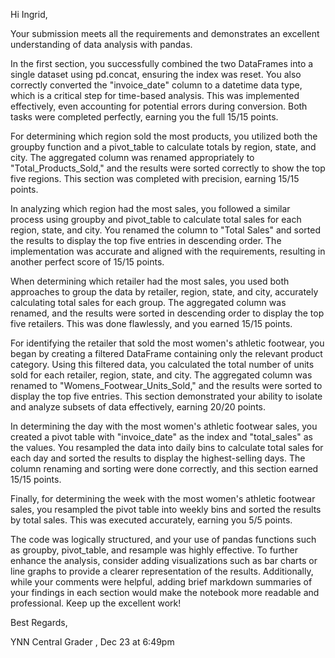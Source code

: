 Hi Ingrid,



Your submission meets all the requirements and demonstrates an excellent understanding of data analysis with pandas. 



In the first section, you successfully combined the two DataFrames into a single dataset using pd.concat, ensuring the index was reset. You also correctly converted the "invoice_date" column to a datetime data type, which is a critical step for time-based analysis. This was implemented effectively, even accounting for potential errors during conversion. Both tasks were completed perfectly, earning you the full 15/15 points.



For determining which region sold the most products, you utilized both the groupby function and a pivot_table to calculate totals by region, state, and city. The aggregated column was renamed appropriately to "Total_Products_Sold," and the results were sorted correctly to show the top five regions. This section was completed with precision, earning 15/15 points.



In analyzing which region had the most sales, you followed a similar process using groupby and pivot_table to calculate total sales for each region, state, and city. You renamed the column to "Total Sales" and sorted the results to display the top five entries in descending order. The implementation was accurate and aligned with the requirements, resulting in another perfect score of 15/15 points.



When determining which retailer had the most sales, you used both approaches to group the data by retailer, region, state, and city, accurately calculating total sales for each group. The aggregated column was renamed, and the results were sorted in descending order to display the top five retailers. This was done flawlessly, and you earned 15/15 points.



For identifying the retailer that sold the most women's athletic footwear, you began by creating a filtered DataFrame containing only the relevant product category. Using this filtered data, you calculated the total number of units sold for each retailer, region, state, and city. The aggregated column was renamed to "Womens_Footwear_Units_Sold," and the results were sorted to display the top five entries. This section demonstrated your ability to isolate and analyze subsets of data effectively, earning 20/20 points.



In determining the day with the most women's athletic footwear sales, you created a pivot table with "invoice_date" as the index and "total_sales" as the values. You resampled the data into daily bins to calculate total sales for each day and sorted the results to display the highest-selling days. The column renaming and sorting were done correctly, and this section earned 15/15 points.



Finally, for determining the week with the most women's athletic footwear sales, you resampled the pivot table into weekly bins and sorted the results by total sales. This was executed accurately, earning you 5/5 points.



The code was logically structured, and your use of pandas functions such as groupby, pivot_table, and resample was highly effective. To further enhance the analysis, consider adding visualizations such as bar charts or line graphs to provide a clearer representation of the results. Additionally, while your comments were helpful, adding brief markdown summaries of your findings in each section would make the notebook more readable and professional. Keep up the excellent work!



Best Regards,

YNN
Central Grader , Dec 23 at 6:49pm
